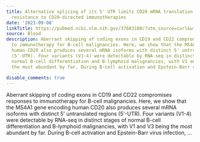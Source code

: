 ```yaml
---
title: Alternative splicing of its 5' UTR limits CD20 mRNA translation and enables
  resistance to CD20-directed immunotherapies
date: '2023-09-08'
linkTitle: https://pubmed.ncbi.nlm.nih.gov/37683180/?utm_source=curl&utm_medium=rss&utm_campaign=journals&utm_content=7603509&fc=None&ff=20230909181122&v=2.17.9.post6+86293ac
source: Blood
description: Aberrant skipping of coding exons in CD19 and CD22 compromises responses
  to immunotherapy for B-cell malignancies. Here, we show that the MS4A1 gene encoding
  human CD20 also produces several mRNA isoforms with distinct 5' untranslated regions
  (5'-UTR). Four variants (V1-4) were detectable by RNA-seq in distinct stages of
  normal B-cell differentiation and B-lymphoid malignancies, with V1 and V3 being
  the most abundant by far. During B-cell activation and Epstein-Barr virus infection,
  ...
disable_comments: true
---
```

Aberrant skipping of coding exons in CD19 and CD22 compromises responses to immunotherapy for B-cell malignancies. Here, we show that the MS4A1 gene encoding human CD20 also produces several mRNA isoforms with distinct 5' untranslated regions (5'-UTR). Four variants (V1-4) were detectable by RNA-seq in distinct stages of normal B-cell differentiation and B-lymphoid malignancies, with V1 and V3 being the most abundant by far. During B-cell activation and Epstein-Barr virus infection, ...